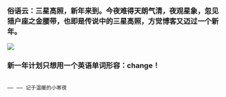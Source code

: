 <!-- 
.. link: 
.. description: 
.. tags: other
.. date: 2016/01/06 15:50:07
.. title: 三星高照，新年来到(he second anniversary of blog)
.. slug: the-second-anniversary-of-blog
-->

### 俗语云：三星高照，新年来到。今夜难得天朗气清，夜观星象，忽见猎户座之金腰带，也即是传说中的三星高照，方觉博客又迈过一个新年。


![](http://www.astronomy.com.cn/bbs/data/attachment/forum/month_1104/110404160773817fb7314c2399.jpg)

### 新一年计划只想用一个英语单词形容：change！


                                                                            —— —— 记于温暖的小寒夜